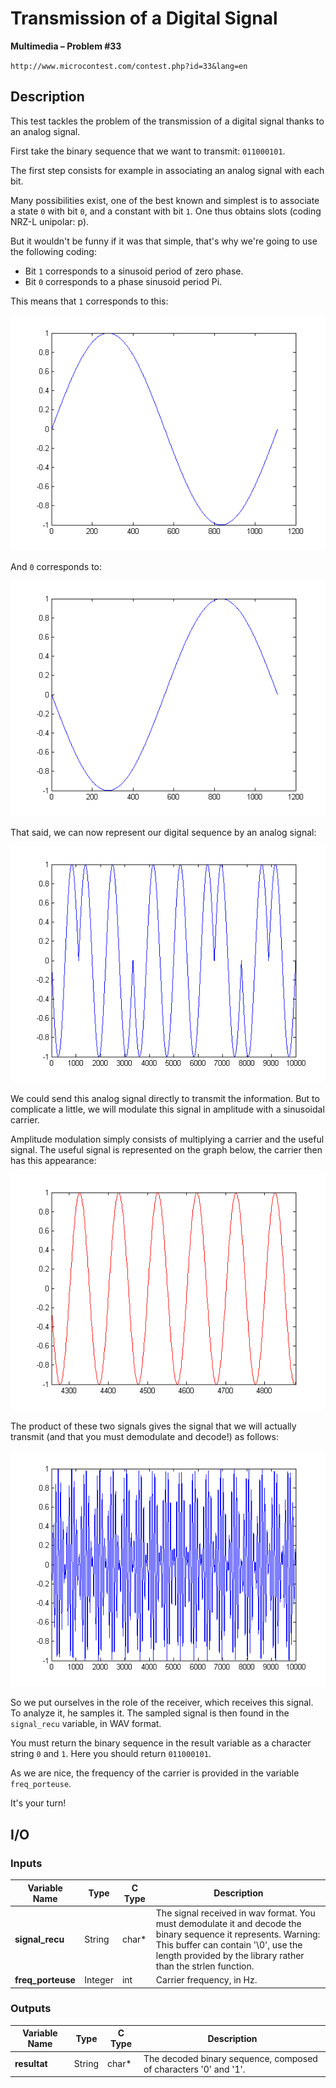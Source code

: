 # Transmission of a Digital Signal

**Multimedia – Problem #33**

`http://www.microcontest.com/contest.php?id=33&lang=en`


## Description

This test tackles the problem of the transmission of a digital signal thanks to
an analog signal.

First take the binary sequence that we want to transmit: `011000101`.

The first step consists for example in associating an analog signal with each bit.

Many possibilities exist, one of the best known and simplest is to associate a
state `0` with bit `0`, and a constant with bit `1`. One thus obtains slots
(coding NRZ-L unipolar: p).

But it wouldn't be funny if it was that simple, that's why we're going to use
the following coding:

- Bit `1` corresponds to a sinusoid period of zero phase.
- Bit `0` corresponds to a phase sinusoid period Pi.

This means that `1` corresponds to this:

<img src="./extra/00.png" alt="Image 0">

And `0` corresponds to:

<img src="./extra/01.png" alt="Image 1">

That said, we can now represent our digital sequence by an analog signal:

<img src="./extra/02.png" alt="Image 2">

We could send this analog signal directly to transmit the information. But to
complicate a little, we will modulate this signal in amplitude with a sinusoidal
carrier.

Amplitude modulation simply consists of multiplying a carrier and the useful
signal. The useful signal is represented on the graph below, the carrier then
has this appearance:

<img src="./extra/03.png" alt="Image 3">

The product of these two signals gives the signal that we will actually transmit
(and that you must demodulate and decode!) as follows:

<img src="./extra/04.png" alt="Image 4">

So we put ourselves in the role of the receiver, which receives this signal. To
analyze it, he samples it. The sampled signal is then found in the `signal_recu`
variable, in WAV format.

You must return the binary sequence in the result variable as a character string
`0` and `1`. Here you should return `011000101`.

As we are nice, the frequency of the carrier is provided in the variable
`freq_porteuse`.

It's your turn!


## I/O

### Inputs

| Variable Name     | Type    | C Type | Description                                                                                                                                                                                                            |
| ----------------- | ------- | ------ | ---------------------------------------------------------------------------------------------------------------------------------------------------------------------------------------------------------------------- |
| **signal_recu**   | String  | char*  | The signal received in wav format. You must demodulate it and decode the binary sequence it represents. Warning: This buffer can contain '\0', use the length provided by the library rather than the strlen function. |
| **freq_porteuse** | Integer | int    | Carrier frequency, in Hz.                                                                                                                                                                                              |

### Outputs

| Variable Name | Type   | C Type | Description                                                      |
| ------------- | ------ | ------ | ---------------------------------------------------------------- |
| **resultat**  | String | char*  | The decoded binary sequence, composed of characters '0' and '1'. |
